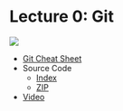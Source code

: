 # Lecture 0: Git

[![](https://cdn.cs50.net/web/2018/spring/lectures/0/lecture0-360p.png)](https://video.cs50.net/web/2018/spring/lectures/0)

- [Git Cheat Sheet](https://education.github.com/git-cheat-sheet-education.pdf)
- Source Code
    - [Index](https://cdn.cs50.net/web/2018/spring/lectures/0/src0/)
    - [ZIP](https://cdn.cs50.net/web/2018/spring/lectures/0/src0.zip)
- [Video](https://video.cs50.net/web/2018/spring/lectures/0)
